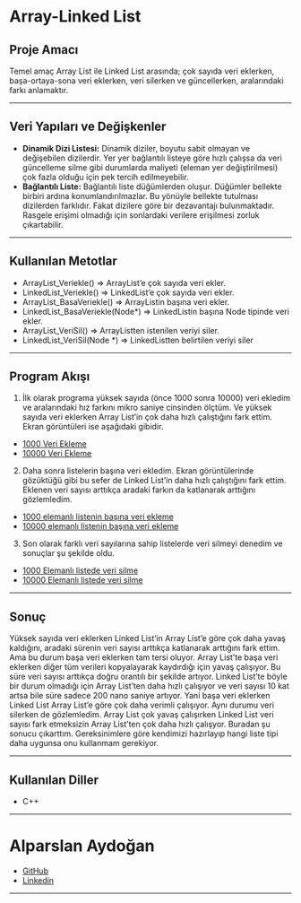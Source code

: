 # Array-Linked List

## Proje Amacı
Temel amaç Array List ile Linked List arasında; çok sayıda veri eklerken, başa-ortaya-sona veri eklerken, veri silerken ve güncellerken, aralarındaki farkı anlamaktır.
***



## Veri Yapıları ve Değişkenler
* **Dinamik Dizi Listesi:** Dinamik diziler, boyutu sabit olmayan ve değişebilen dizilerdir. Yer yer bağlantılı listeye göre hızlı çalışsa da veri güncelleme silme gibi durumlarda maliyeti (eleman yer değiştirilmesi) çok fazla olduğu için pek tercih edilmeyebilir.
* **Bağlantılı Liste:** Bağlantılı liste düğümlerden oluşur. Düğümler bellekte birbiri ardına konumlandırılmazlar. Bu yönüyle bellekte tutulması dizilerden farklıdır. Fakat dizilere göre bir dezavantajı bulunmaktadır. Rasgele erişimi olmadığı için sonlardaki verilere erişilmesi zorluk çıkartabilir.
***



## Kullanılan Metotlar
* ArrayList_Veriekle() =>  ArrayList’e çok sayıda veri ekler.
* LinkedList_Veriekle() => LinkedList’e çok sayıda veri ekler.
* ArrayList_BasaVeriekle() => ArrayListin başına veri ekler.
* LinkedList_BasaVeriekle(Node*) => LinkedListin başına Node tipinde veri ekler.
* ArrayList_VeriSil() => ArrayListten istenilen veriyi siler.
* LinkedList_VeriSil(Node *) => LinkedListten belirtilen veriyi siler
***



## Program Akışı
1. İlk olarak programa yüksek sayıda (önce 1000 sonra 10000) veri ekledim ve aralarındaki hız farkını mikro saniye cinsinden ölçtüm. Ve yüksek sayıda veri eklerken Array List’in çok daha hızlı çalıştığını fark ettim. Ekran görüntüleri ise aşağıdaki gibidir.
* [1000 Veri Ekleme](https://raw.githubusercontent.com/Alparslan524/VeriYapilari.Array-LinkedList/main/EkranGoruntuleri/1000%20Veri%20ekleme.png)
* [10000 Veri Ekleme](https://raw.githubusercontent.com/Alparslan524/VeriYapilari.Array-LinkedList/main/EkranGoruntuleri/10000%20Veri%20Ekleme.png)

2. Daha sonra listelerin başına veri ekledim. Ekran görüntülerinde gözüktüğü gibi bu sefer de Linked List’in daha hızlı çalıştığını fark ettim. Eklenen veri sayısı arttıkça aradaki farkın da katlanarak arttığını gözlemledim.
* [1000 elemanlı listenin başına veri ekleme](https://raw.githubusercontent.com/Alparslan524/VeriYapilari.Array-LinkedList/main/EkranGoruntuleri/1000%20Basa%20Ekleme.png)
* [10000 elemanlı listenin başına veri ekleme](https://raw.githubusercontent.com/Alparslan524/VeriYapilari.Array-LinkedList/main/EkranGoruntuleri/10000%20Basa%20Ekleme.png)

3. Son olarak farklı veri sayılarına sahip listelerde veri silmeyi denedim ve sonuçlar şu şekilde oldu.
* [1000 Elemanlı listede veri silme](https://raw.githubusercontent.com/Alparslan524/VeriYapilari.Array-LinkedList/main/EkranGoruntuleri/1k%20Veri%20Silme.png)
* [10000 Elemanlı listede veri silme](https://raw.githubusercontent.com/Alparslan524/VeriYapilari.Array-LinkedList/main/EkranGoruntuleri/10k%20Veri%20Silme.png)
***
## Sonuç
Yüksek sayıda veri eklerken Linked List’in Array List’e göre çok daha yavaş kaldığını, aradaki sürenin veri sayısı arttıkça katlanarak arttığını fark ettim. 
Ama bu durum başa veri eklerken tam tersi oluyor. Array List’te başa veri eklerken diğer tüm verileri kopyalayarak kaydırdığı için yavaş çalışıyor. Bu süre veri sayısı arttıkça doğru orantılı bir şekilde artıyor. Linked List’te böyle bir durum olmadığı için Array List’ten daha hızlı çalışıyor ve veri sayısı 10 kat artsa bile süre sadece 200 nano saniye artıyor. Yani başa veri eklerken Linked List Array List’e göre çok daha verimli çalışıyor.
Aynı durumu veri silerken de gözlemledim. Array List çok yavaş çalışırken Linked List veri sayısı fark etmeksizin Array List’ten çok daha hızlı çalışyor.
Buradan şu sonucu çıkarttım. Gereksinimlere göre kendimizi hazırlayıp hangi liste tipi daha uygunsa onu kullanmam gerekiyor.
***
## Kullanılan Diller
* C++
***


# Alparslan Aydoğan
- [GitHub](https://github.com/Alparslan524)
- [Linkedin](https://www.linkedin.com/in/alparslan-aydoğan-6038771bb/)
***
